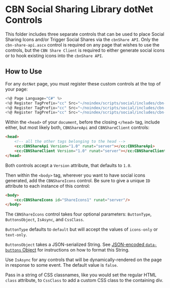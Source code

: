 # CBN Social Sharing Library dotNet Controls

This folder includes three separate controls that can be used to place Social Sharing Icons and/or Trigger Social Shares via the `cbnShare API`. Only the `cbn-share-api.ascx` control is required on any page that wishes to use the controls, but the `CBN Share Client` is required to either generate social icons or to hook existing icons into the `cbnShare API`.

## How to Use

For any `dotNet` page, you must register these custom controls at the top of your page:


```csharp
<%@ Page Language="C#" %>
<%@ Register TagPrefix="cc" Src="~/noindex/scripts/social/includes/cbn-share-api.ascx" TagName="CBNShareApi" %>
<%@ Register TagPrefix="cc" Src="~/noindex/scripts/social/includes/cbn-share-client.ascx" TagName="CBNShareClient" %>
<%@ Register TagPrefix="cc" Src="~/noindex/scripts/social/includes/cbn-share-icons.ascx" TagName="CBNShareIcons" %>
```


Within the `<head>` of your `document`, before the closing `</head>` tag, include either, but most likely both, `CBNShareApi` and `CBNShareClient` controls:

```html
<head>
    <!-- all the other tags belonging to the head -->
    <cc:CBNShareApi Version="1.0" runat="server"></cc:CBNShareApi> 
    <cc:CBNShareClient Version="1.0" runat="server"></cc:CBNShareClient> 
</head>
```

Both controls accept a `Version` attribute, that defaults to `1.0`.

Then within the `<body>` tag, wherever you want to have social icons generated, add the `CBNShareIcons` control. Be sure to give a unique `ID` attribute to each instance of this control:

```html
<body>
    <cc:CBNShareIcons id="ShareIcons1" runat="server"/>
</body>
```

The `CBNShareIcons` control takes four optional parameters: `ButtonType`, `ButtonsObject`, `IsAsync`, and `CssClass`.

`ButtonType` defaults to `default` but will accept the values of `icons-only` or `text-only`.

`ButtonsObject` takes a JSON-serialized String. See [JSON-encoded `data-buttons` Object](../../README.md#markdown-header-json-encoded-data-buttons-object) for instructions on how to format this String.

Use `IsAsync` for any controls that will be dynamically-rendered on the page in response to some event. The default value is `false`.

Pass in a string of CSS classnames, like you would set the regular HTML `class` attribute, to `CssClass` to add a custom CSS class to the containing div.